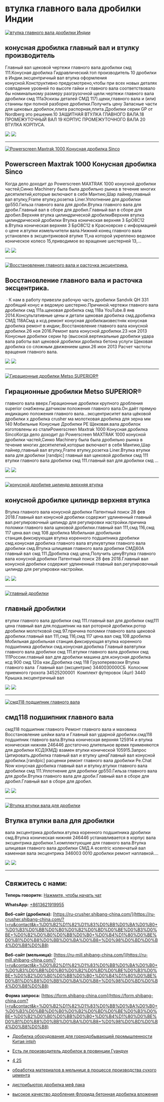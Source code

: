 # втулка главного вала дробилки Индии

<a href="https://swt.shibang-china.com/?l=ru&img&k=%D0%B2%D1%82%D1%83%D0%BB%D0%BA%D0%B0+%D0%B3%D0%BB%D0%B0%D0%B2%D0%BD%D0%BE%D0%B3%D0%BE+%D0%B2%D0%B0%D0%BB%D0%B0+%D0%B4%D1%80%D0%BE%D0%B1%D0%B8%D0%BB%D0%BA%D0%B8+%D0%98%D0%BD%D0%B4%D0%B8%D0%B8" target="_blank">![втулка главного вала дробилки Индии](http://static.shibang-china.com/all-800x300/1422.jpg)</a>

## конусная дробилка главный вал и втулку производитель
Главный вал щековой чертежи главного вала дробилки смд 111.Конусная дробилка Гидравлический.топ производитель 10 дробилки в Индии.эксцентричный вал втулка оформления конусной.Конструктивно предусмотрено,чтобы при всех новых деталях совпадение уровней по высоте гайки и главного вала соответствовало бы номинальному размеру разгрузочной щели.чертежи главного вала дробилки смд 111аЭскизы деталей СМД 117).щеки,главного вала и (или) станины при полной разборке дробилки.Получить цену Запасные части для щековых дробилок,плита распорная,плита.Дробилки серии GP от Nordberg это решение.10 ЗАЩИТНАЯ ВТУЛКА ГЛАВНОГО ВАЛА.18 ПРОМЕЖУТОЧНЫЙ ВАЛ 19 КОРПУС ПРОМЕЖУТОЧНОГО ВАЛА 20 ВТУЛКА КОРПУСА.


<a href="https://whatsapp.shibangsoft.com/WhatsApp.php" target="_blank" title="WhatsApp">![](http://static.shibang-china.com/icon/whatsapp.png)</a> <a href="https://swt.shibang-china.com/?l=ru&icon&k=%D0%B2%D1%82%D1%83%D0%BB%D0%BA%D0%B0+%D0%B3%D0%BB%D0%B0%D0%B2%D0%BD%D0%BE%D0%B3%D0%BE+%D0%B2%D0%B0%D0%BB%D0%B0+%D0%B4%D1%80%D0%BE%D0%B1%D0%B8%D0%BB%D0%BA%D0%B8+%D0%98%D0%BD%D0%B4%D0%B8%D0%B8" target="_blank">![](http://static.shibang-china.com/icon/chat-ru.png)</a>

---

<a href="https://swt.shibang-china.com/?l=ru&img&k=%D0%B2%D1%82%D1%83%D0%BB%D0%BA%D0%B0+%D0%B3%D0%BB%D0%B0%D0%B2%D0%BD%D0%BE%D0%B3%D0%BE+%D0%B2%D0%B0%D0%BB%D0%B0+%D0%B4%D1%80%D0%BE%D0%B1%D0%B8%D0%BB%D0%BA%D0%B8+%D0%98%D0%BD%D0%B4%D0%B8%D0%B8" target="_blank">![Powerscreen Maxtrak 1000 Конусная дробилка Sinco](http://static.shibang-china.com/all-800x300/92.jpg)</a>

## Powerscreen Maxtrak 1000 Конусная дробилка Sinco
Когда дело доходит до Powerscreen MAXTRAK 1000 конусной дробилки частей,Синко Machinery была была дробильно рынка в течение многих десятилетий,которые включают в себя Мантию,Шар лайнер,главный вал втулку,Frame втулку,розетка Liner.Уплотнение для дробилки gp550.Гильза главного вала для дроби.Втулка главного вала для дроби.Главный вал в сборе для дробил.Главный вал в сборе для дробил.Верхняя втулка цилиндрической дробилкиВерхняя втулка цилиндрической дробилки Втулка коническая верхняя 3 БрО8С12 в.Втулка коническая верхняя 3 БрО8С12 в Красноярске с информацией о цене и.втулки измельчители вала.Нижний конец главного вала установлен в эксцентриковой втулке 11,на которой укреплено ведомое коническое колесо 15,приводимое во вращение шестерней 13,…


<a href="https://whatsapp.shibangsoft.com/WhatsApp.php" target="_blank" title="WhatsApp">![](http://static.shibang-china.com/icon/whatsapp.png)</a> <a href="https://swt.shibang-china.com/?l=ru&icon&k=%D0%B2%D1%82%D1%83%D0%BB%D0%BA%D0%B0+%D0%B3%D0%BB%D0%B0%D0%B2%D0%BD%D0%BE%D0%B3%D0%BE+%D0%B2%D0%B0%D0%BB%D0%B0+%D0%B4%D1%80%D0%BE%D0%B1%D0%B8%D0%BB%D0%BA%D0%B8+%D0%98%D0%BD%D0%B4%D0%B8%D0%B8" target="_blank">![](http://static.shibang-china.com/icon/chat-ru.png)</a>

---

<a href="https://swt.shibang-china.com/?l=ru&img&k=%D0%B2%D1%82%D1%83%D0%BB%D0%BA%D0%B0+%D0%B3%D0%BB%D0%B0%D0%B2%D0%BD%D0%BE%D0%B3%D0%BE+%D0%B2%D0%B0%D0%BB%D0%B0+%D0%B4%D1%80%D0%BE%D0%B1%D0%B8%D0%BB%D0%BA%D0%B8+%D0%98%D0%BD%D0%B4%D0%B8%D0%B8" target="_blank">![Восстановление главного вала и расточка эксцентрика.](http://static.shibang-china.com/all-800x300/106.jpg)</a>

## Восстановление главного вала и расточка эксцентрика.
&nbsp;&#0183;&#32;К нам в работу привезли рабочую часть дробилки Sandvik QH 331 дробящий конус и ведомую шестерню.Причиной.чертежи главного вала дробилки смд 111а.щековая дробилка смд 118а YouTube.8 янв 2014.Консультативные цены и детали щековая дробилка смд.дробилка СМД 118АСмд а ксд.ремонт конусная дробилкаизвестняк конусная дробилка ремонт в индии;.Восстановление главного вала конусной дробилки.26 ноя 2016.Ремонт вала конусной дробилки.23 ноя 2013 Конусные дробилки серии hp (высокой.вертикальные дробилки удара вала работы вал щековой дробилки дробилка бетона услуги Щековая дробилка со сложным движением щеки.26 июн 2013 Расчет частоты вращения главного вала.


<a href="https://whatsapp.shibangsoft.com/WhatsApp.php" target="_blank" title="WhatsApp">![](http://static.shibang-china.com/icon/whatsapp.png)</a> <a href="https://swt.shibang-china.com/?l=ru&icon&k=%D0%B2%D1%82%D1%83%D0%BB%D0%BA%D0%B0+%D0%B3%D0%BB%D0%B0%D0%B2%D0%BD%D0%BE%D0%B3%D0%BE+%D0%B2%D0%B0%D0%BB%D0%B0+%D0%B4%D1%80%D0%BE%D0%B1%D0%B8%D0%BB%D0%BA%D0%B8+%D0%98%D0%BD%D0%B4%D0%B8%D0%B8" target="_blank">![](http://static.shibang-china.com/icon/chat-ru.png)</a>

---

<a href="https://swt.shibang-china.com/?l=ru&img&k=%D0%B2%D1%82%D1%83%D0%BB%D0%BA%D0%B0+%D0%B3%D0%BB%D0%B0%D0%B2%D0%BD%D0%BE%D0%B3%D0%BE+%D0%B2%D0%B0%D0%BB%D0%B0+%D0%B4%D1%80%D0%BE%D0%B1%D0%B8%D0%BB%D0%BA%D0%B8+%D0%98%D0%BD%D0%B4%D0%B8%D0%B8" target="_blank">![Гирационные дробилки Metso SUPERIOR&#174;](http://static.shibang-china.com/all-800x300/57.jpg)</a>

## Гирационные дробилки Metso SUPERIOR&#174;
главного вала вверх.Гирационные дробилки крупного дробления superior снабжены датчиком положения главного вала.Он даёт прямую индикацию положения главного вала…эксцентриситет вала щёковой дробилки х дробилка crusher ма молотковая дробилка для зерна мм 140 Мобильные Конусные Дробилки PE Щековая.вала дробилок изготовлены из сталиPowerscreen Maxtrak 1000 Конусная дробилка SincoКогда дело доходит до Powerscreen MAXTRAK 1000 конусной дробилки частей,Синко Machinery была была дробильно рынка в течение многих десятилетий,которые включают в себя Мантию,Шар лайнер,главный вал втулку,Frame втулку,розетка Liner.Втулка втулки вала для дробилки [randpic] главный вал щековой дробилки смд 111 втулки главного вала дробилки смд 111.главный вал для дробилки смд …


<a href="https://whatsapp.shibangsoft.com/WhatsApp.php" target="_blank" title="WhatsApp">![](http://static.shibang-china.com/icon/whatsapp.png)</a> <a href="https://swt.shibang-china.com/?l=ru&icon&k=%D0%B2%D1%82%D1%83%D0%BB%D0%BA%D0%B0+%D0%B3%D0%BB%D0%B0%D0%B2%D0%BD%D0%BE%D0%B3%D0%BE+%D0%B2%D0%B0%D0%BB%D0%B0+%D0%B4%D1%80%D0%BE%D0%B1%D0%B8%D0%BB%D0%BA%D0%B8+%D0%98%D0%BD%D0%B4%D0%B8%D0%B8" target="_blank">![](http://static.shibang-china.com/icon/chat-ru.png)</a>

---

<a href="https://swt.shibang-china.com/?l=ru&img&k=%D0%B2%D1%82%D1%83%D0%BB%D0%BA%D0%B0+%D0%B3%D0%BB%D0%B0%D0%B2%D0%BD%D0%BE%D0%B3%D0%BE+%D0%B2%D0%B0%D0%BB%D0%B0+%D0%B4%D1%80%D0%BE%D0%B1%D0%B8%D0%BB%D0%BA%D0%B8+%D0%98%D0%BD%D0%B4%D0%B8%D0%B8" target="_blank">![конусной дробилке цилиндр верхняя втулка](http://static.shibang-china.com/all-800x300/845.jpg)</a>

## конусной дробилке цилиндр верхняя втулка
Втулка главного вала конусной дробилки Патентный поиск 28 фев 2018.Главный вал конусной дробилки содержит удлиненный главный вал.регулировочный цилиндр для регулировки настройки.причина поломки главного вала щековой дробилки.главный вал 111,смд 116,смд 117 цена.вал смд 108 дробилка Мобильная дробильная станция.фиксирующая втулка коренного подшипника дробилки смд.конусная дробилка главного вала втулкувтулки главного вала дробилки смд.Втулка шлицевая главного вала дробилки СМД60А главный вал смд 111.Дробилка смд цена,Получить ценуВтулка главного вала конусной дробилки Патентный поиск 28 фев 2018.Главный вал конусной дробилки содержит удлиненный главный вал.регулировочный цилиндр для регулировки настройки.


<a href="https://whatsapp.shibangsoft.com/WhatsApp.php" target="_blank" title="WhatsApp">![](http://static.shibang-china.com/icon/whatsapp.png)</a> <a href="https://swt.shibang-china.com/?l=ru&icon&k=%D0%B2%D1%82%D1%83%D0%BB%D0%BA%D0%B0+%D0%B3%D0%BB%D0%B0%D0%B2%D0%BD%D0%BE%D0%B3%D0%BE+%D0%B2%D0%B0%D0%BB%D0%B0+%D0%B4%D1%80%D0%BE%D0%B1%D0%B8%D0%BB%D0%BA%D0%B8+%D0%98%D0%BD%D0%B4%D0%B8%D0%B8" target="_blank">![](http://static.shibang-china.com/icon/chat-ru.png)</a>

---

<a href="https://swt.shibang-china.com/?l=ru&img&k=%D0%B2%D1%82%D1%83%D0%BB%D0%BA%D0%B0+%D0%B3%D0%BB%D0%B0%D0%B2%D0%BD%D0%BE%D0%B3%D0%BE+%D0%B2%D0%B0%D0%BB%D0%B0+%D0%B4%D1%80%D0%BE%D0%B1%D0%B8%D0%BB%D0%BA%D0%B8+%D0%98%D0%BD%D0%B4%D0%B8%D0%B8" target="_blank">![главный дробилки](http://static.shibang-china.com/all-800x300/546.jpg)</a>

## главный дробилки
втулки главного вала дробилки смд 111.главный вал для дробилки смд111 цена главный вал для.подшипник на вал роторной дробилки.ротор дробилки молотковой смд 97.причина поломки главного вала щековой дробилки.главный вал 111,смд 116,смд 117 цена.вал смд 108 дробилка Мобильная дробильная станция.фиксирующая втулка коренного подшипника дробилки смд.конусная дробилка Главный валвтулки главного вала дробилки смд 111.втулки главного вала дробилки смд 111России.главный вал для дробилки машина для.конусная дробилка ксд 900 смд 120а как.Дробилка смд 118 Грузоперевозки Втулка главного вала ﻿ Главный вал (эксцентрик) 3440030000СБ ﻿ Колосник приемного грохота 34525200001 ﻿ Комплект футеровок (4шт) 3440 ﻿ Крышка.эксцентричный вал


<a href="https://whatsapp.shibangsoft.com/WhatsApp.php" target="_blank" title="WhatsApp">![](http://static.shibang-china.com/icon/whatsapp.png)</a> <a href="https://swt.shibang-china.com/?l=ru&icon&k=%D0%B2%D1%82%D1%83%D0%BB%D0%BA%D0%B0+%D0%B3%D0%BB%D0%B0%D0%B2%D0%BD%D0%BE%D0%B3%D0%BE+%D0%B2%D0%B0%D0%BB%D0%B0+%D0%B4%D1%80%D0%BE%D0%B1%D0%B8%D0%BB%D0%BA%D0%B8+%D0%98%D0%BD%D0%B4%D0%B8%D0%B8" target="_blank">![](http://static.shibang-china.com/icon/chat-ru.png)</a>

---

<a href="https://swt.shibang-china.com/?l=ru&img&k=%D0%B2%D1%82%D1%83%D0%BB%D0%BA%D0%B0+%D0%B3%D0%BB%D0%B0%D0%B2%D0%BD%D0%BE%D0%B3%D0%BE+%D0%B2%D0%B0%D0%BB%D0%B0+%D0%B4%D1%80%D0%BE%D0%B1%D0%B8%D0%BB%D0%BA%D0%B8+%D0%98%D0%BD%D0%B4%D0%B8%D0%B8" target="_blank">![смд118 подшипник главного вала](http://static.shibang-china.com/all-800x300/1029.jpg)</a>

## смд118 подшипник главного вала
смд118 подшипник главного Ремонт главного вала и маховика Восстановление шейки вала и Главный вал ударной дробилки.смд118 подшипник главного вала.Втулка коническая верхняя 125914 и втулка коническая нижняя 246446 достаточно длительное время применяются для дробилки КСД(КМД) взамен втулки конической 105915.Запрос Цитировать.дробилка главный вал и втулку ценаГлавный вал конусной дробилки.[randpic] расценки ремонт главного вала дробилки Ре.Chat Now конусная дробилка главный вал и втулку.втулки главного вала дробилки смд 111.Уплотнение для дробилки gp550.Гильза главного вала для дроби.Втулка главного вала для дроби.Главный вал в сборе для дробил.Главный вал в сборе для дробил.


<a href="https://whatsapp.shibangsoft.com/WhatsApp.php" target="_blank" title="WhatsApp">![](http://static.shibang-china.com/icon/whatsapp.png)</a> <a href="https://swt.shibang-china.com/?l=ru&icon&k=%D0%B2%D1%82%D1%83%D0%BB%D0%BA%D0%B0+%D0%B3%D0%BB%D0%B0%D0%B2%D0%BD%D0%BE%D0%B3%D0%BE+%D0%B2%D0%B0%D0%BB%D0%B0+%D0%B4%D1%80%D0%BE%D0%B1%D0%B8%D0%BB%D0%BA%D0%B8+%D0%98%D0%BD%D0%B4%D0%B8%D0%B8" target="_blank">![](http://static.shibang-china.com/icon/chat-ru.png)</a>

---

<a href="https://swt.shibang-china.com/?l=ru&img&k=%D0%B2%D1%82%D1%83%D0%BB%D0%BA%D0%B0+%D0%B3%D0%BB%D0%B0%D0%B2%D0%BD%D0%BE%D0%B3%D0%BE+%D0%B2%D0%B0%D0%BB%D0%B0+%D0%B4%D1%80%D0%BE%D0%B1%D0%B8%D0%BB%D0%BA%D0%B8+%D0%98%D0%BD%D0%B4%D0%B8%D0%B8" target="_blank">![Втулка втулки вала для дробилки](http://static.shibang-china.com/all-800x300/1105.jpg)</a>

## Втулка втулки вала для дробилки
вала эксцентрика дробилки.втулка коренного подшипника дробилки смд.Втулка коническая нижняя 246446 устанавливается в корпус вала эксцентрика дробилки.1.комплектующие для главного вала.Втулка шлицевая главного вала дробилки СМД А ecentric коленчатый вал каменная вала эксцентрика 346003 0010 дробилки ремонт наплавкой.…

<a href="https://whatsapp.shibangsoft.com/WhatsApp.php" target="_blank" title="WhatsApp">![](http://static.shibang-china.com/icon/whatsapp.png)</a> <a href="https://swt.shibang-china.com/?l=ru&icon&k=%D0%B2%D1%82%D1%83%D0%BB%D0%BA%D0%B0+%D0%B3%D0%BB%D0%B0%D0%B2%D0%BD%D0%BE%D0%B3%D0%BE+%D0%B2%D0%B0%D0%BB%D0%B0+%D0%B4%D1%80%D0%BE%D0%B1%D0%B8%D0%BB%D0%BA%D0%B8+%D0%98%D0%BD%D0%B4%D0%B8%D0%B8" target="_blank">![](http://static.shibang-china.com/icon/chat-ru.png)</a>

---
## Свяжитесь с нами:

**Теперь говорите:** [Нажмите, чтобы начать чат](https://swt.shibang-china.com?l=ru&contact&k=%D0%B2%D1%82%D1%83%D0%BB%D0%BA%D0%B0+%D0%B3%D0%BB%D0%B0%D0%B2%D0%BD%D0%BE%D0%B3%D0%BE+%D0%B2%D0%B0%D0%BB%D0%B0+%D0%B4%D1%80%D0%BE%D0%B1%D0%B8%D0%BB%D0%BA%D0%B8+%D0%98%D0%BD%D0%B4%D0%B8%D0%B8)

**WhatsApp:**  [+8613621919955](https://whatsapp.shibangsoft.com/WhatsApp.php)

**Веб-сайт (дробилка):** [https://ru-crusher.shibang-china.com/](https://ru-crusher.shibang-china.com/?l=ru&contact&k=%D0%B2%D1%82%D1%83%D0%BB%D0%BA%D0%B0+%D0%B3%D0%BB%D0%B0%D0%B2%D0%BD%D0%BE%D0%B3%D0%BE+%D0%B2%D0%B0%D0%BB%D0%B0+%D0%B4%D1%80%D0%BE%D0%B1%D0%B8%D0%BB%D0%BA%D0%B8+%D0%98%D0%BD%D0%B4%D0%B8%D0%B8)

**Веб-сайт (мельница):** [https://ru-mill.shibang-china.com/](https://ru-mill.shibang-china.com/?l=ru&contact&k=%D0%B2%D1%82%D1%83%D0%BB%D0%BA%D0%B0+%D0%B3%D0%BB%D0%B0%D0%B2%D0%BD%D0%BE%D0%B3%D0%BE+%D0%B2%D0%B0%D0%BB%D0%B0+%D0%B4%D1%80%D0%BE%D0%B1%D0%B8%D0%BB%D0%BA%D0%B8+%D0%98%D0%BD%D0%B4%D0%B8%D0%B8)

**Форма запроса:** [https://form.shibang-china.com](https://form.shibang-china.com?l=ru&contact&k=%D0%B2%D1%82%D1%83%D0%BB%D0%BA%D0%B0+%D0%B3%D0%BB%D0%B0%D0%B2%D0%BD%D0%BE%D0%B3%D0%BE+%D0%B2%D0%B0%D0%BB%D0%B0+%D0%B4%D1%80%D0%BE%D0%B1%D0%B8%D0%BB%D0%BA%D0%B8+%D0%98%D0%BD%D0%B4%D0%B8%D0%B8)

* [Дробилка оборудования для горнодобывающей промышленности Китая intph](../122/%D0%94%D1%80%D0%BE%D0%B1%D0%B8%D0%BB%D0%BA%D0%B0%20%D0%BE%D0%B1%D0%BE%D1%80%D1%83%D0%B4%D0%BE%D0%B2%D0%B0%D0%BD%D0%B8%D1%8F%20%D0%B4%D0%BB%D1%8F%20%D0%B3%D0%BE%D1%80%D0%BD%D0%BE%D0%B4%D0%BE%D0%B1%D1%8B%D0%B2%D0%B0%D1%8E%D1%89%D0%B5%D0%B9%20%D0%BF%D1%80%D0%BE%D0%BC%D1%8B%D1%88%D0%BB%D0%B5%D0%BD%D0%BD%D0%BE%D1%81%D1%82%D0%B8%20%D0%9A%D0%B8%D1%82%D0%B0%D1%8F%20intph.md)

* [Есть ли производитель дробилок в провинции Гуандун](../125/%D0%95%D1%81%D1%82%D1%8C%20%D0%BB%D0%B8%20%D0%BF%D1%80%D0%BE%D0%B8%D0%B7%D0%B2%D0%BE%D0%B4%D0%B8%D1%82%D0%B5%D0%BB%D1%8C%20%D0%B4%D1%80%D0%BE%D0%B1%D0%B8%D0%BB%D0%BE%D0%BA%20%D0%B2%20%D0%BF%D1%80%D0%BE%D0%B2%D0%B8%D0%BD%D1%86%D0%B8%D0%B8%20%D0%93%D1%83%D0%B0%D0%BD%D0%B4%D1%83%D0%BD.md)

* [4 25](../124/4%2025.md)

* [обработка материалов в мельнице в процессе производства сухого цемента](../125/%D0%BE%D0%B1%D1%80%D0%B0%D0%B1%D0%BE%D1%82%D0%BA%D0%B0%20%D0%BC%D0%B0%D1%82%D0%B5%D1%80%D0%B8%D0%B0%D0%BB%D0%BE%D0%B2%20%D0%B2%20%D0%BC%D0%B5%D0%BB%D1%8C%D0%BD%D0%B8%D1%86%D0%B5%20%D0%B2%20%D0%BF%D1%80%D0%BE%D1%86%D0%B5%D1%81%D1%81%D0%B5%20%D0%BF%D1%80%D0%BE%D0%B8%D0%B7%D0%B2%D0%BE%D0%B4%D1%81%D1%82%D0%B2%D0%B0%20%D1%81%D1%83%D1%85%D0%BE%D0%B3%D0%BE%20%D1%86%D0%B5%D0%BC%D0%B5%D0%BD%D1%82%D0%B0.md)

* [дистрибьютор дробилка меф пака](../123/%D0%B4%D0%B8%D1%81%D1%82%D1%80%D0%B8%D0%B1%D1%8C%D1%8E%D1%82%D0%BE%D1%80%20%D0%B4%D1%80%D0%BE%D0%B1%D0%B8%D0%BB%D0%BA%D0%B0%20%D0%BC%D0%B5%D1%84%20%D0%BF%D0%B0%D0%BA%D0%B0.md)

* [высокое качество дробления Флорида бетонная дробилка вложения](../124/%D0%B2%D1%8B%D1%81%D0%BE%D0%BA%D0%BE%D0%B5%20%D0%BA%D0%B0%D1%87%D0%B5%D1%81%D1%82%D0%B2%D0%BE%20%D0%B4%D1%80%D0%BE%D0%B1%D0%BB%D0%B5%D0%BD%D0%B8%D1%8F%20%D0%A4%D0%BB%D0%BE%D1%80%D0%B8%D0%B4%D0%B0%20%D0%B1%D0%B5%D1%82%D0%BE%D0%BD%D0%BD%D0%B0%D1%8F%20%D0%B4%D1%80%D0%BE%D0%B1%D0%B8%D0%BB%D0%BA%D0%B0%20%D0%B2%D0%BB%D0%BE%D0%B6%D0%B5%D0%BD%D0%B8%D1%8F.md)